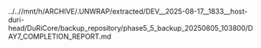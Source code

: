../..//mnt/h/ARCHIVE/.UNWRAP/extracted/DEV__2025-08-17__1833__host-duri-head/DuRiCore/backup_repository/phase5_5_backup_20250805_103800/DAY7_COMPLETION_REPORT.md